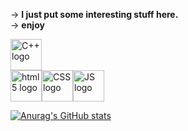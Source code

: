 -> **I just put some interesting stuff here.**\
-> **enjoy**

<img src="https://upload.wikimedia.org/wikipedia/commons/1/18/ISO_C%2B%2B_Logo.svg" alt="C++ logo" width="50" height="50" style="display: inline;">
<div style="display: flex;">
    <img src="https://upload.wikimedia.org/wikipedia/commons/6/61/HTML5_logo_and_wordmark.svg" alt="html5 logo" width="50" height="50">
    <img src="https://upload.wikimedia.org/wikipedia/commons/d/d5/CSS3_logo_and_wordmark.svg" alt="CSS logo" width="50" height="50">
    <img src="https://upload.wikimedia.org/wikipedia/commons/d/d4/Javascript-shield.svg" alt="JS logo" width="50" height="50">
</div>

[![Anurag's GitHub stats](https://github-readme-stats.vercel.app/api?username=PoliEcho)](https://github.com/anuraghazra/github-readme-stats)
